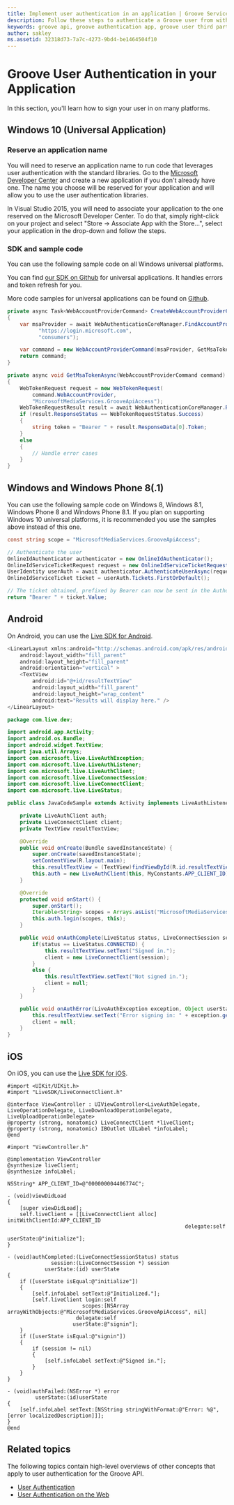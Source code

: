 ```yaml
---
title: Implement user authentication in an application | Groove Services
description: Follow these steps to authenticate a Groove user from within an application on Windows 10, Windows 81, IOS, or Android.
keywords: groove api, groove authentication app, groove user third party, groove authentication
author: sakley
ms.assetid: 32318d73-7a7c-4273-9bd4-be1464504f10
---
```


# Groove User Authentication in your Application

In this section, you'll learn how to sign your user in on many platforms.

## Windows 10 (Universal Application)
### Reserve an application name
You will need to reserve an application name to run code that leverages user authentication with the standard libraries. Go to the [Microsoft Developer Center](https://developer.microsoft.com/en-us/dashboard/apps/) and create a new application if you don't already have one. The name you choose will be reserved for your application and will allow you to use the user authentication libraries.

In Visual Studio 2015, you will need to associate your application to the one reserved on the Microsoft Developer Center. To do that, simply right-click on your project and select "Store -> Associate App with the Store...", select your application in the drop-down and follow the steps.

### SDK and sample code
You can use the following sample code on all Windows universal platforms.

You can find [our SDK on Github](https://github.com/Microsoft/groove-api-sdk-csharp) for universal applications. It handles errors and token refresh for you.

More code samples for universal applications can be found on [Github](https://github.com/Microsoft/Windows-universal-samples/tree/master/Samples/WebAccountManagement).

```csharp
private async Task<WebAccountProviderCommand> CreateWebAccountProviderCommand()
{
    var msaProvider = await WebAuthenticationCoreManager.FindAccountProviderAsync(
          "https://login.microsoft.com",
          "consumers");

    var command = new WebAccountProviderCommand(msaProvider, GetMsaTokenAsync);
    return command;
}

private async void GetMsaTokenAsync(WebAccountProviderCommand command)
{
    WebTokenRequest request = new WebTokenRequest(
        command.WebAccountProvider,
        "MicrosoftMediaServices.GrooveApiAccess");
    WebTokenRequestResult result = await WebAuthenticationCoreManager.RequestTokenAsync(request);
    if (result.ResponseStatus == WebTokenRequestStatus.Success)
    {
        string token = "Bearer " + result.ResponseData[0].Token;
    }
    else
    {
        // Handle error cases
    }
}
```

## Windows and Windows Phone 8(.1)
You can use the following sample code on Windows 8, Windows 8.1, Windows Phone 8 and Windows Phone 8.1. If you plan on supporting Windows 10 universal platforms, it is recommended you use the samples above instead of this one.

```csharp
const string scope = "MicrosoftMediaServices.GrooveApiAccess";

// Authenticate the user
OnlineIdAuthenticator authenticator = new OnlineIdAuthenticator();
OnlineIdServiceTicketRequest request = new OnlineIdServiceTicketRequest(scope, "DELEGATION");
UserIdentity userAuth = await authenticator.AuthenticateUserAsync(request);
OnlineIdServiceTicket ticket = userAuth.Tickets.FirstOrDefault();

// The ticket obtained, prefixed by Bearer can now be sent in the Authorization header
return "Bearer " + ticket.Value;
```

## Android
On Android, you can use the [Live SDK for Android](https://msdn.microsoft.com/en-us/library/office/dn631814.aspx).

```java
<LinearLayout xmlns:android="http://schemas.android.com/apk/res/android"
    android:layout_width="fill_parent"
    android:layout_height="fill_parent"
    android:orientation="vertical" >
    <TextView
        android:id="@+id/resultTextView"
        android:layout_width="fill_parent"
        android:layout_height="wrap_content"
        android:text="Results will display here." />
</LinearLayout>

package com.live.dev;

import android.app.Activity;
import android.os.Bundle;
import android.widget.TextView;
import java.util.Arrays;
import com.microsoft.live.LiveAuthException;
import com.microsoft.live.LiveAuthListener;
import com.microsoft.live.LiveAuthClient;
import com.microsoft.live.LiveConnectSession;
import com.microsoft.live.LiveConnectClient;
import com.microsoft.live.LiveStatus;

public class JavaCodeSample extends Activity implements LiveAuthListener {

    private LiveAuthClient auth;
    private LiveConnectClient client;
    private TextView resultTextView;    

    @Override
    public void onCreate(Bundle savedInstanceState) {
        super.onCreate(savedInstanceState);
        setContentView(R.layout.main);
        this.resultTextView = (TextView)findViewById(R.id.resultTextView);
        this.auth = new LiveAuthClient(this, MyConstants.APP_CLIENT_ID);
    }

    @Override
    protected void onStart() {
        super.onStart();
        Iterable<String> scopes = Arrays.asList("MicrosoftMediaServices.GrooveApiAccess");
        this.auth.login(scopes, this);
    }

    public void onAuthComplete(LiveStatus status, LiveConnectSession session, Object userState) {
        if(status == LiveStatus.CONNECTED) {
            this.resultTextView.setText("Signed in.");
            client = new LiveConnectClient(session);
        }
        else {
            this.resultTextView.setText("Not signed in.");
            client = null;
        }        
    }

    public void onAuthError(LiveAuthException exception, Object userState) {
        this.resultTextView.setText("Error signing in: " + exception.getMessage());        
        client = null;        
    }
}
```

## iOS
On iOS, you can use the [Live SDK for iOS](https://msdn.microsoft.com/en-us/library/hh875197.aspx).

```objc
#import <UIKit/UIKit.h>
#import "LiveSDK/LiveConnectClient.h"

@interface ViewController : UIViewController<LiveAuthDelegate, LiveOperationDelegate, LiveDownloadOperationDelegate, LiveUploadOperationDelegate>
@property (strong, nonatomic) LiveConnectClient *liveClient;
@property (strong, nonatomic) IBOutlet UILabel *infoLabel;
@end

#import "ViewController.h"

@implementation ViewController
@synthesize liveClient;
@synthesize infoLabel;

NSString* APP_CLIENT_ID=@"000000004406774C";

- (void)viewDidLoad
{
    [super viewDidLoad];
    self.liveClient = [[LiveConnectClient alloc] initWithClientId:APP_CLIENT_ID
                                                         delegate:self
                                                        userState:@"initialize"];
}

- (void)authCompleted:(LiveConnectSessionStatus) status
              session:(LiveConnectSession *) session
            userState:(id) userState
{
    if ([userState isEqual:@"initialize"])
    {
        [self.infoLabel setText:@"Initialized."];
        [self.liveClient login:self
                        scopes:[NSArray arrayWithObjects:@"MicrosoftMediaServices.GrooveApiAccess", nil]
                      delegate:self
                     userState:@"signin"];
    }
    if ([userState isEqual:@"signin"])
    {
        if (session != nil)
        {
            [self.infoLabel setText:@"Signed in."];        
        }
    }
}

- (void)authFailed:(NSError *) error
         userState:(id)userState
{
    [self.infoLabel setText:[NSString stringWithFormat:@"Error: %@", [error localizedDescription]]];
}
@end
```

## Related topics
The following topics contain high-level overviews of other concepts that apply
to user authentication for the Groove API.

* [User Authentication](User-Authentication.md)
* [User Authentication on the Web](User-Authentication-on-the-Web.md)
